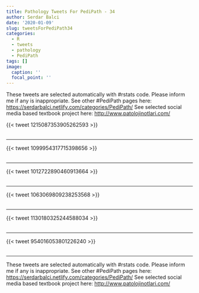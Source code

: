 ```yaml
---
title: Pathology Tweets For PediPath - 34
author: Serdar Balci
date: '2020-01-09'
slug: tweetsForPediPath34
categories:
  - R
  - tweets
  - pathology
  - PediPath
tags: []
image:
  caption: ''
  focal_point: ''
---
```



These tweets are selected automatically with #rstats code. Please inform me if any is inappropriate.
See other #PediPath pages here: https://serdarbalci.netlify.com/categories/PediPath/ 
See selected social media based textbook project here: http://www.patolojinotlari.com/

{{< tweet 1215087353905262593 >}}
<br>
<br>
<hr>
{{< tweet 1099954317715398656 >}}
<br>
<br>
<hr>
{{< tweet 1012722890460913664 >}}
<br>
<br>
<hr>
{{< tweet 1063069809238253568 >}}
<br>
<br>
<hr>
{{< tweet 1130180325244588034 >}}
<br>
<br>
<hr>
{{< tweet 954016053801226240 >}}
<br>
<br>
<hr>


These tweets are selected automatically with #rstats code. Please inform me if any is inappropriate.
See other #PediPath pages here: https://serdarbalci.netlify.com/categories/PediPath/ 
See selected social media based textbook project here: http://www.patolojinotlari.com/
